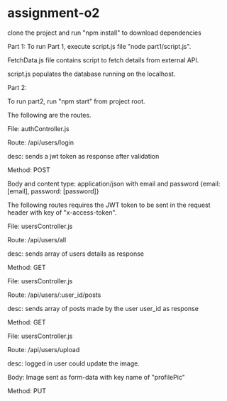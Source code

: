 # assignment-o2

clone the project and run "npm install" to download dependencies

Part 1:
  To run Part 1, execute script.js file "node part1/script.js".
  
  FetchData.js file contains script to fetch details from external API.
   
  script.js populates the database running on the localhost.
  
Part 2:
  
  To run part2, run "npm start" from project root.
  
  The following are the routes.
  
  File: authController.js
  
  Route: /api/users/login
 
  desc: sends a jwt token as response after validation
  
  Method: POST
  
  Body and content type: application/json with email and password {email:[email], password: [password]}  
  
  
  
  The following routes requires the JWT token to be sent in the request header with key of "x-access-token".
  
  
  File: usersController.js
  
  Route: /api/users/all
  
  desc: sends array of users details as response
  
  Method: GET
  
  File: usersController.js
  
  Route: /api/users/:user_id/posts
  
  desc: sends array of posts made by the user user_id as response
  
  Method: GET
  
  File: usersController.js
  
  Route: /api/users/upload
  
  desc: logged in user could update the image.
  
  Body: Image sent as form-data with key name of "profilePic"
  
  Method: PUT
  

